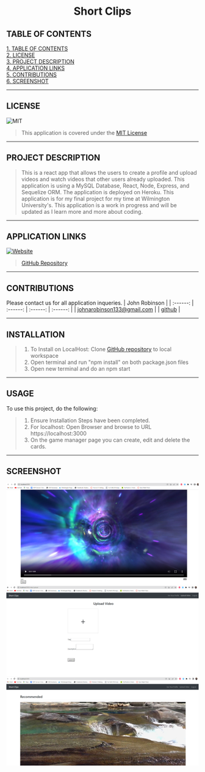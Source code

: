 <!-- # Short Clips -->

# <div align="center">**Short Clips**</div>

## **TABLE OF CONTENTS**

[1. TABLE OF CONTENTS](#TABLE-OF-CONTENTS)  
[2. LICENSE](#LICENSE)  
[3. PROJECT DESCRIPTION](#PROJECT-DESCRIPTION)  
[4. APPLICATION LINKS](#APPLICATION-LINKS)  
[5. CONTRIBUTIONS](#CONTRIBUTIONS)    
[6. SCREENSHOT](#SCREENSHOT)

---

## **LICENSE**

![MIT](https://img.shields.io/badge/License-MIT-blue.svg)

> This application is covered under the [MIT License](https://opensource.org/licenses/MIT)

---

## **PROJECT DESCRIPTION**

> This is a react app that allows the users to create a profile and upload videos and watch videos that other users already uploaded. This application is using a MySQL Database, React, Node, Express, and Sequelize ORM. The application is deployed on Heroku. This application is for my final project for my time at Wilmington University's. This application is a work in progress and will be updated as I learn more and more about coding. 


---

## **APPLICATION LINKS**

[![Website](https://img.shields.io/website?down_color=red&down_message=down&up_color=green&up_message=up&url=https%3A%2F%2Fprice-tracker.app%2F)](https://short-clips.herokuapp.com)

> [GitHub Repository](https://github.com/jrobi133/short_clips)

---

## **CONTRIBUTIONS**

Please contact us for all application inqueries.
| John Robinson | 
| :------: | :------: | :------: | :------: |
| <johnarobinson133@gmail.com> |
| [github](https://github.com/jrobi133) |

---

## **INSTALLATION**

> 1. To Install on LocalHost: Clone [GitHub repository](https://github.com/jrobi133/short_clips) to local workspace
> 2. Open terminal and run "npm install" on both package.json files
> 3. Open new terminal and do an npm start


---

## **USAGE**

To use this project, do the following:

> 1. Ensure Installation Steps have been completed.
> 2. For localhost: Open Browser and browse to URL https://localhost:3000
> 3. On the game manager page you can create, edit and delete the cards.

---

## **SCREENSHOT**
![](/assets/screenshot.PNG)
![](/assets/screenshot2.PNG)
![](/assets/screenshot3.PNG)